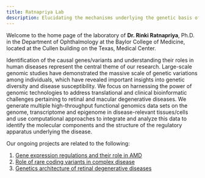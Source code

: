 ```yaml
---
title: Ratnapriya Lab
description: Elucidating the mechanisms underlying the genetic basis of retinal and macular degenerative disease.
---
```


Welcome to the home page of the laboratory of **Dr. Rinki Ratnapriya**, Ph.D. in the Department of Ophthalmology at the Baylor College of Medicine, located at the Cullen building on the Texas, Medical Center.

Identification of the causal genes/variants and understanding their roles in human diseases represent the central theme of our research. Large-scale genomic studies have demonstrated the massive scale of genetic variations among individuals, which have revealed important insights into genetic diversity and disease susceptibility. We focus on harnessing the power of genomic technologies to address translational and clinical bioinformatic challenges pertaining to retinal and macular degenerative diseases. We generate multiple high-throughput functional genomics data sets on the genome, transcriptome and epigenome in disease-relevant tissues/cells and use computational approaches to integrate and analyze this data to identify the molecular components and the structure of the regulatory apparatus underlying the disease.


Our ongoing projects are related to the following:

1. [Gene expression regulations and their role in AMD](../content/research/2022-03-08-gene-expression-regulations-and-their-role-in-amd/index.md)
2. [Role of rare coding variants in complex disease](../content/research/2022-03-08-role-of-rare-coding-variants-in-complex-disease/index.md)
3. [Genetics architecture  of retinal degenerative diseases](../content/research/2022-03-08-genetics-architecture-of-retinal-degenerative-diseases/index.md)

